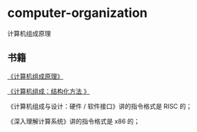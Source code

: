 
# computer-organization

计算机组成原理


## 书籍
[《计算机组成原理》](https://book.douban.com/subject/27051076/)

[《计算机组成：结构化方法 》](https://book.douban.com/subject/1886058/)



《计算机组成与设计：硬件 / 软件接口》讲的指令格式是 RISC 的；

《深入理解计算系统》讲的指令格式是 x86 的；